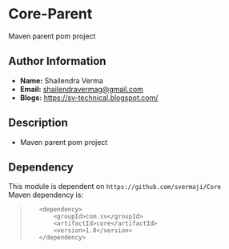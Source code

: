# Core-Parent
Maven parent pom project

## Author Information<br>
* **Name:** Shailendra Verma
* **Email:** shailendravermag@gmail.com
* **Blogs:** https://sv-technical.blogspot.com/

## Description<br>
* Maven parent pom project

## Dependency<br>
This module is dependent on `https://github.com/svermaji/Core` <br>
Maven dependency is:
>        <dependency>
>            <groupId>com.sv</groupId>
>            <artifactId>core</artifactId>
>            <version>1.0</version>
>        </dependency>
